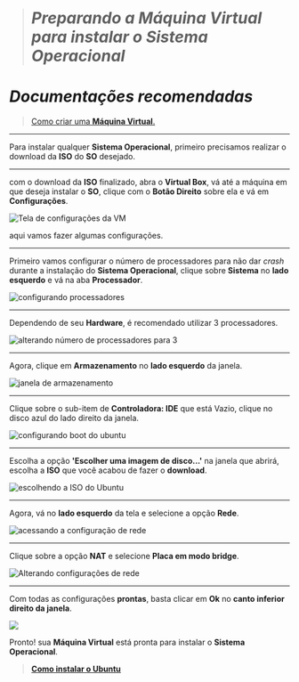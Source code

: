 
># <strong><i>Preparando a Máquina Virtual para instalar o Sistema Operacional</i></strong>

# <strong><i>Documentações recomendadas</i></strong>

> <a href="https://github.com/kfellipe/POPs/tree/master/Criando-VM/README.md"><ins>Como criar uma <strong>Máquina Virtual</strong>.</ins></a><br>

<hr>

Para instalar qualquer <strong>Sistema Operacional</strong>, primeiro precisamos realizar o download da <strong>ISO</strong> do <strong>SO</strong> desejado.

<hr>

com o download da <strong>ISO</strong> finalizado, abra o <strong>Virtual Box</strong>, vá até a máquina em que deseja instalar o <strong>SO</strong>, clique com o <strong>Botão Direito</strong> sobre ela e vá em <strong>Configurações</strong>.

<img src="https://user-images.githubusercontent.com/82785675/162195992-e55ae73f-888f-4055-ab36-195e11f9d920.PNG" alt="Tela de configurações da VM">

aqui vamos fazer algumas configurações.

<hr>

Primeiro vamos configurar o número de processadores para não dar <i>crash</i> durante a instalação do <strong>Sistema Operacional</strong>, clique sobre <strong>Sistema</strong> no <strong>lado esquerdo</strong> e vá na aba <strong>Processador</strong>.

<img src="https://user-images.githubusercontent.com/82785675/162195995-fd782d94-6628-4ef7-9911-f4d1241f1b52.PNG" alt="configurando processadores">

<hr>

Dependendo de seu <strong>Hardware</strong>, é recomendado utilizar 3 processadores.

<img src="https://user-images.githubusercontent.com/82785675/162195996-c9d20ba1-dc6e-4286-9990-ff05bfb0e165.PNG" alt="alterando número de processadores para 3">

<hr>

Agora, clique em <strong>Armazenamento</strong> no <strong>lado esquerdo</strong> da janela.

<img src="https://user-images.githubusercontent.com/82785675/162195997-cb12718a-2244-427e-b158-8a501b540a93.PNG" alt="janela de armazenamento">

<hr>

Clique sobre o sub-item de <strong>Controladora: IDE</strong> que está Vazio, clique no disco azul do lado direito da janela.

<img src="https://user-images.githubusercontent.com/82785675/162195998-406ac8c1-72cb-4df4-8f8f-42d7a7745636.png" alt="configurando boot do ubuntu">

<hr>

Escolha a opção <strong>'Escolher uma imagem de disco...'</strong> na janela que abrirá, escolha a <strong>ISO</strong> que você acabou de fazer o <strong>download</strong>.

<img src="https://user-images.githubusercontent.com/82785675/162195999-42b1151e-a698-4f10-bef0-11f64493426b.png" alt="escolhendo a ISO do Ubuntu">

<hr>

Agora, vá no <strong>lado esquerdo</strong> da tela e selecione a opção <strong>Rede</strong>.

<img src="https://user-images.githubusercontent.com/82785675/162196001-2a5a2aff-b7a3-4d1c-8a92-24ef91fc3a35.PNG" alt="acessando a configuração de rede">

<hr>

Clique sobre a opção <strong>NAT</strong> e selecione <strong>Placa em modo bridge</strong>.

<img src="https://user-images.githubusercontent.com/82785675/162196002-6328ecb3-689b-45c5-ac17-127412461a36.png" alt="Alterando configurações de rede">

<hr>

Com todas as configurações <strong>prontas</strong>, basta clicar em <strong>Ok</strong> no <strong>canto inferior direito da janela</strong>.

<img src="https://user-images.githubusercontent.com/82785675/162196004-58ff82a8-b7a7-4304-a89e-cdc980ac4f0c.png">

Pronto! sua <strong>Máquina Virtual</strong> está pronta para instalar o <strong>Sistema Operacional</strong>.
<br>

> <a href="https://github.com/kfellipe/POPs/tree/master/Instalando-Ubuntu-Server/README.md" target="_blank"><strong><ins>Como instalar o Ubuntu</ins></strong></a>
